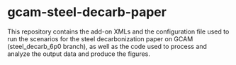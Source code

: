 # gcam-steel-decarb-paper

This repository contains the add-on XMLs and the configuration file used to run the scenarios for the steel decarbonization paper on GCAM (steel_decarb_6p0 branch), as well as the code used to process and analyze the output data and produce the figures.
